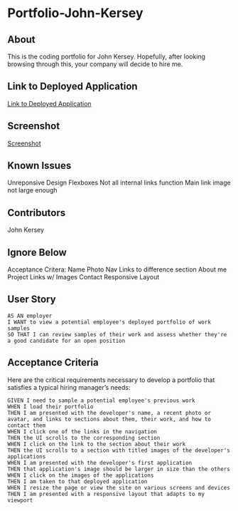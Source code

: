# Portfolio-John-Kersey

## About

This is the coding portfolio for John Kersey. Hopefully, after looking browsing through this, your company will decide to hire me. 

## Link to Deployed Application

[Link to Deployed Application](https://johnkersey2.github.io/Portfolio-John-Kersey/)

## Screenshot

[Screenshot](/assets/images/portfolioincompletescreenshot.PNG)

## Known Issues

Unreponsive Design
Flexboxes
Not all internal links function
Main link image not large enough

## Contributors

John Kersey

## Ignore Below

Acceptance Critera:
Name
Photo
Nav Links to difference section
About me
Project Links w/ Images
Contact
Responsive Layout

## User Story

```
AS AN employer
I WANT to view a potential employee's deployed portfolio of work samples
SO THAT I can review samples of their work and assess whether they're a good candidate for an open position
```


## Acceptance Criteria

Here are the critical requirements necessary to develop a portfolio that satisfies a typical hiring manager’s needs:

```
GIVEN I need to sample a potential employee's previous work
WHEN I load their portfolio
THEN I am presented with the developer's name, a recent photo or avatar, and links to sections about them, their work, and how to contact them
WHEN I click one of the links in the navigation
THEN the UI scrolls to the corresponding section
WHEN I click on the link to the section about their work
THEN the UI scrolls to a section with titled images of the developer's applications
WHEN I am presented with the developer's first application
THEN that application's image should be larger in size than the others
WHEN I click on the images of the applications
THEN I am taken to that deployed application
WHEN I resize the page or view the site on various screens and devices
THEN I am presented with a responsive layout that adapts to my viewport
```